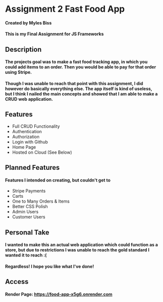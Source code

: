 # Assignment 2 Fast Food App
#### Created by Myles Biss
#### This is my Final Assignment for JS Frameworks

## Description
#### The projects goal was to make a fast food tracking app, in which you could add items to an order. Then you would be able to pay for that order using Stripe.
#### Though I was unable to reach that point with this assignment, I did however do basically everything else. The app itself is kind of useless, but I think I nailed the main concepts and showed that I am able to make a CRUD web application.

## Features
- Full CRUD Functionality
- Authentication
- Authorization
- Login with Github
- Home Page
- Hosted on Cloud (See Below)

## Planned Features
#### Features I intended on creating, but couldn't get to
- Stripe Payments
- Carts
- One to Many Orders & Items
- Better CSS Polish
- Admin Users
- Customer Users

## Personal Take
#### I wanted to make this an actual web application which could function as a store, but due to restrictions I was unable to reach the gold standard I wanted it to reach :( 
#### Regardless! I hope you like what I've done!

## Access
#### Render Page: https://food-app-x5g6.onrender.com

